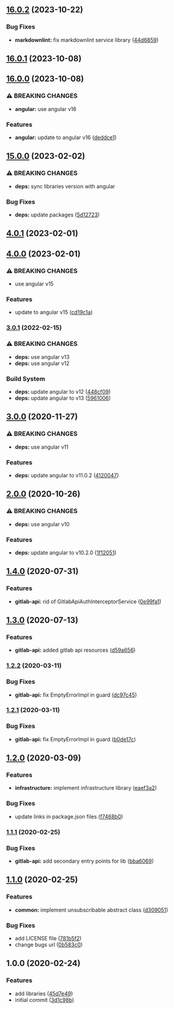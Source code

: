 ## [16.0.2](https://gitlab.com/ngx-library/ngx-library/compare/v16.0.1...v16.0.2) (2023-10-22)


### Bug Fixes

* **markdownlint:** fix markdownlint service library ([44d6859](https://gitlab.com/ngx-library/ngx-library/commit/44d68596abaf3bfb5aa1764a6c32fc8c3dc945d5))

## [16.0.1](https://gitlab.com/ngx-library/ngx-library/compare/v16.0.0...v16.0.1) (2023-10-08)

## [16.0.0](https://gitlab.com/ngx-library/ngx-library/compare/v15.0.0...v16.0.0) (2023-10-08)


### ⚠ BREAKING CHANGES

* **angular:** use angular v16

### Features

* **angular:** update to angular v16 ([deddce1](https://gitlab.com/ngx-library/ngx-library/commit/deddce1683ad9f173aebd82c834d41792385018e))

## [15.0.0](https://gitlab.com/ngx-library/ngx-library/compare/v14.0.0...v15.0.0) (2023-02-02)


### ⚠ BREAKING CHANGES

* **deps:** sync libraries version with angular

### Bug Fixes

* **deps:** update packages ([5d12723](https://gitlab.com/ngx-library/ngx-library/commit/5d127238a79f6b43e2a161ab5263cb366f1b2a2e))

## [4.0.1](https://gitlab.com/ngx-library/ngx-library/compare/v4.0.0...v4.0.1) (2023-02-01)

## [4.0.0](https://gitlab.com/ngx-library/ngx-library/compare/v3.0.1...v4.0.0) (2023-02-01)


### ⚠ BREAKING CHANGES

* use angular v15

### Features

* update to angular v15 ([cd19c1a](https://gitlab.com/ngx-library/ngx-library/commit/cd19c1a012b6267d7756cebc2077c277d42312da))

### [3.0.1](https://gitlab.com/ngx-library/ngx-library/compare/v3.0.0...v3.0.1) (2022-02-15)


### ⚠ BREAKING CHANGES

* **deps:** use angular v13
* **deps:** use angular v12

### Build System

* **deps:** update angular to v12 ([448cf09](https://gitlab.com/ngx-library/ngx-library/commit/448cf09b0bbe9a270df213b7fcfc9c2386bc223b))
* **deps:** update angular to v13 ([5961006](https://gitlab.com/ngx-library/ngx-library/commit/596100638aae7a3285f60a08ae41f42a2edd0502))

## [3.0.0](https://gitlab.com/ngx-library/ngx-library/compare/v2.0.0...v3.0.0) (2020-11-27)


### ⚠ BREAKING CHANGES

* **deps:** use angular v11

### Features

* **deps:** update angular to v11.0.2 ([4120047](https://gitlab.com/ngx-library/ngx-library/commit/41200476ed600ee43aff31c1ddc6035184d9d25c))

## [2.0.0](https://gitlab.com/ngx-library/ngx-library/compare/v1.4.0...v2.0.0) (2020-10-26)


### ⚠ BREAKING CHANGES

* **deps:** use angular v10

### Features

* **deps:** update angular to v10.2.0 ([1f12051](https://gitlab.com/ngx-library/ngx-library/commit/1f120517fce8d42e94de688f79128634c692b9c6))

## [1.4.0](https://gitlab.com/ngx-library/ngx-library/compare/v1.3.0...v1.4.0) (2020-07-31)


### Features

* **gitlab-api:** rid of GitlabApiAuthInterceptorService ([0e99fa1](https://gitlab.com/ngx-library/ngx-library/commit/0e99fa190a852ebe1265e34d8d064706d4b94f3b))

## [1.3.0](https://gitlab.com/ngx-library/ngx-library/compare/v1.2.2...v1.3.0) (2020-07-13)


### Features

* **gitlab-api:** added gitlab api resources ([d59a656](https://gitlab.com/ngx-library/ngx-library/commit/d59a65602c49a074cbd280975623f57c764cdb57))

### [1.2.2](https://gitlab.com/ngx-library/ngx-library/compare/v1.2.1...v1.2.2) (2020-03-11)


### Bug Fixes

* **gitlab-api:** fix EmptyErrorImpl in guard ([dc97c45](https://gitlab.com/ngx-library/ngx-library/commit/dc97c45b4c8d4fc06ae0171766544e2707509153))

### [1.2.1](https://gitlab.com/ngx-library/ngx-library/compare/v1.2.0...v1.2.1) (2020-03-11)


### Bug Fixes

* **gitlab-api:** fix EmptyErrorImpl in guard ([b0de17c](https://gitlab.com/ngx-library/ngx-library/commit/b0de17c973e9da8887da2ca683bf0cce08098ec1))

## [1.2.0](https://gitlab.com/ngx-library/ngx-library/compare/v1.1.1...v1.2.0) (2020-03-09)


### Features

* **infrastructure:** implement infrastructure library ([eaef3a2](https://gitlab.com/ngx-library/ngx-library/commit/eaef3a200ce6d6d1a131729027493e2feac60549))


### Bug Fixes

* update links in package.json files ([f7468b0](https://gitlab.com/ngx-library/ngx-library/commit/f7468b087bf5ffd4237c0bb3fe6c310b419b101a))

### [1.1.1](https://gitlab.com/ngx-library/ngx-library/compare/v1.1.0...v1.1.1) (2020-02-25)


### Bug Fixes

* **gitlab-api:** add secondary entry points for lib ([bba6069](https://gitlab.com/ngx-library/ngx-library/commit/bba6069c5c2058ae4fa02cc72e354e9a3dded78d))

## [1.1.0](https://gitlab.com/ngx-library/ngx-library/compare/v1.0.0...v1.1.0) (2020-02-25)


### Features

* **common:** implement unsubscribable abstract class ([d309051](https://gitlab.com/ngx-library/ngx-library/commit/d3090512642a1a2b836c5142e5f0ac36dd9732ec))


### Bug Fixes

* add LICENSE file ([781b5f2](https://gitlab.com/ngx-library/ngx-library/commit/781b5f21fcc0732baca6cb673b71c98a4dce549e))
* change bugs url ([0b583c0](https://gitlab.com/ngx-library/ngx-library/commit/0b583c0fbd7a5415f3b0014781b6a3d8e085a5e2))

## 1.0.0 (2020-02-24)


### Features

* add libraries ([45d7e49](https://gitlab.com/ngx-library/ngx-library/commit/45d7e49096562e78bfca63bb69f934bf7bf03212))
* initial commit ([3d1c98b](https://gitlab.com/ngx-library/ngx-library/commit/3d1c98bb1f60d450915dfc9e611f1c926ba8f749))
